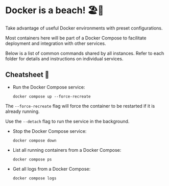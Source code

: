 # Docker is a beach! 🏖️🐋

Take advantage of useful Docker environments with preset configurations.

Most containers here will be part of a Docker Compose to facilitate deployment and integration with other services.

Below is a list of common commands shared by all instances. Refer to each folder for details and instructions on individual services.

## Cheatsheet 📜

- Run the Docker Compose service:

    ```shell
    docker compose up --force-recreate
    ```

The ```--force-recreate``` flag will force the container to be restarted if it is already running.

Use the ```--detach``` flag to run the service in the background.

- Stop the Docker Compose service:

    ```shell
    docker compose down
    ```

- List all running containers from a Docker Compose:

    ```shell
    docker compose ps
    ```

- Get all logs from a Docker Compose:

    ```shell
    docker compose logs
    ```
